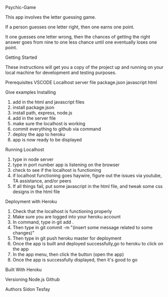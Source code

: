 Psychic-Game

This app involves the letter guessing game.

If a person guesses one letter right, then one earns one point.

It one guesses one letter wrong, then the chances of getting the right answer goes from nine to one less chance until one eventually loses one point.

Getting Started

These instructions will get you a copy of the project up and running on your local machine for development and testing purposes. 

Prerequisites
VSCODE
Localhost server file
package.json
javascript
html

Give examples
Installing
1. add in the html and javascript files
2. install package.json
3. install path, express, node.js
4. add in the server file
5. make sure the localhost is working
6. commit everything to github via command
7. deploy the app to heroku
8. app is now ready to be displayed

Running Localhost
1. type in node server
2. type in port number app is listening on the browser
3. check to see if the localhost is functioning
4. if localhost functioning goes haywire, figure out the issues via youtube, TA assistance, and/or peers
5. If all things fail, put some javascript in the html file, and tweak some css designs in the html file

Deployment with Heroku
1. Check that the localhost is functioning properly
2. Make sure you are logged into your heroku account
3. In command, type in git add .
4. Then type in git commit -m "(insert some message related to some changes)" 
5. Then type in git push heroku master for deployment
6. Once the app is built and deployed successfully,go to heroku to click on the app
7. In the app menu, then click the button (open the app)
7. Once the app is successfully displayed, then it's good to go

Built With
Heroku

Versioning
Node.js
Github

Authors
Sidon Tesfay

